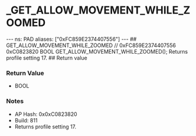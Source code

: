 # _GET_ALLOW_MOVEMENT_WHILE_ZOOMED

--- ns: PAD aliases: ["0xFC859E2374407556"] --- ## GET_ALLOW_MOVEMENT_WHILE_ZOOMED  // 0xFC859E2374407556 0xC0823820 BOOL GET_ALLOW_MOVEMENT_WHILE_ZOOMED();  Returns profile setting 17.  ## Return value

### Return Value
* BOOL

### Notes
* AP Hash: 0x0xC0823820
* Build: 811
* Returns profile setting 17.

